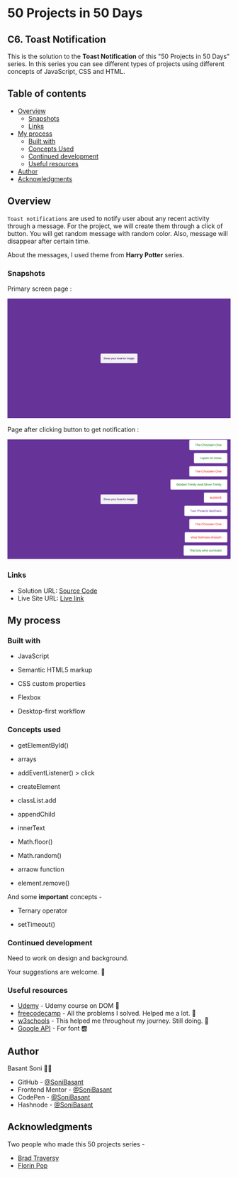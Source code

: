 # 50 Projects in 50 Days

## C6. Toast Notification

This is the solution to the **Toast Notification** of this "50 Projects in 50 Days" series. In this series you can see different types of projects using different concepts of JavaScript, CSS and HTML.

## Table of contents

- [Overview](#overview)
  - [Snapshots](#snapshots)
  - [Links](#links)
- [My process](#my-process)
  - [Built with](#built-with)
  - [Concepts Used](#concepts-used)
  - [Continued development](#continued-development)
  - [Useful resources](#useful-resources)
- [Author](#author)
- [Acknowledgments](#acknowledgments)

## Overview

`Toast notifications` are used to notify user about any recent activity through a message. For the project, we will create them through a click of button. You will get random message with random color. Also, message will disappear after certain time.

About the messages, I used theme from **Harry Potter** series.

### Snapshots

Primary screen page :

![Toast Notification](Images/Toast-notifi-snap-1.png)

Page after clicking button to get notification :

![Toast Notification](Images/Toast-notifi-snap-2.png)

### Links

- Solution URL: [Source Code](https://github.com/SoniBasant/50-Projects-on-JS-DOM/tree/main/C6.%20Toast%20Notification)
- Live Site URL: [Live link](https://sonibasant.github.io/50-Projects-on-JS-DOM/C6.%20Toast%20Notification/toastNotification.html)

## My process

### Built with

- JavaScript

- Semantic HTML5 markup

- CSS custom properties

- Flexbox

- Desktop-first workflow

### Concepts used

- getElementById()

- arrays
- addEventListener() > click
- createElement
- classList.add
- appendChild
- innerText
- Math.floor()
- Math.random()
- arraow function
- element.remove()

And some **important** concepts -

- Ternary operator

- setTimeout()

### Continued development

Need to work on design and background.

Your suggestions are welcome. 🙌

### Useful resources

- [Udemy](https://www.udemy.com/course/50-projects-50-days/) - Udemy course on DOM 🤝
- [freecodecamp](https://www.freecodecamp.org/) - All the problems I solved. Helped me a lot. 🙌
- [w3schools](https://www.w3schools.com) - This helped me throughout my journey. Still doing. 🙂
- [Google API](https://fonts.googleapis.com/css2?family=Poppins:wght@200;400&display=swap) - For font 🆎

## Author

Basant Soni 👨‍💻

- GitHub - [@SoniBasant](https://github.com/SoniBasant)
- Frontend Mentor - [@SoniBasant](https://www.frontendmentor.io/profile/SoniBasant)
- CodePen - [@SoniBasant](https://codepen.io/sonibasant)
- Hashnode - [@SoniBasant](https://sonibasant.hashnode.dev/)

## Acknowledgments

Two people who made this 50 projects series -

- [Brad Traversy](https://github.com/bradtraversy)
- [Florin Pop](https://github.com/florinpop17)

